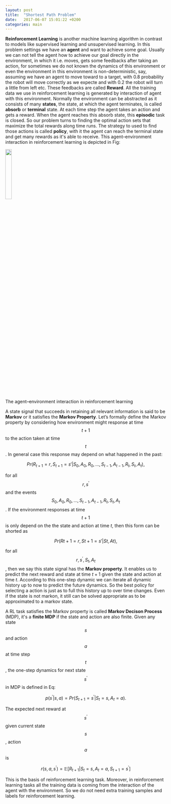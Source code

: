 ```yaml
---
layout: post
title:  "Shortest Path Problem"
date:   2017-06-07 15:01:22 +0200
categories: main
---
```

<strong>Reinforcement Learning</strong> is another machine learning algorithm in contrast to models like supervised learning and unsupervised learning. In this problem settings we have an <strong>agent</strong> and want to achieve some goal. Usually we can not tell the agent how to achieve our goal directly in the environment, in which it i.e. moves, gets some feedbacks after taking an action, for sometimes we do not known the dynamics of this environment or even the environment in this environment is non-deterministic, say, assuming we have an agent to move toward to a target, with 0.8 probability the robot will move correctly as we expecte and with 0.2 the robot will turn a little from left etc.  These feedbacks are called <strong>Reward</strong>. All the training data we use in reinforcement learning is generated by interaction of agent with this environment. Normally the environment can be abstracted as it consists of many <strong>states</strong>, the state, at which the agent terminates, is called <strong>absorb</strong> or <strong>terminal</strong> state. At each time step the agent takes an action and gets a reward. When the agent reaches this absorb state, this <strong>episodic</strong> task is closed. So our problem turns to finding the optimal action sets that maximize the total rewards along time runs. The strategy to used to find those actions is called <strong>policy</strong>, with it the agent can reach the terminal state and get many rewards as it's able to receive. This agent–environment interaction in reinforcement learning is depicted in Fig:

<div class="fig figcenter fighighlight">
  <img src="{{ site.github.url }}/assets/mdp.png" width="20%">
  <div class="figcaption">The agent–environment interaction in reinforcement learning</div>
</div>


A state signal that succeeds in retaining all relevant information is said to be <strong>Markov</strong> or it satisfies the <strong>Markov Property</strong>. Let’s formally define the Markov property by considering how environment might response at time $$t + 1$$ to the action taken at time $$t$$. In general case this response may depend on what happened in the past:

$$Pr(R_{t+1} = r, S_{t+1} = s'| S_0, A_0, R_0, \dots, S_{t-1}, A_{t-1}, R_t, S_t, A_t),$$

for all $$r, s^\prime$$ and the events $$S_0, A_0, R_0, \dots, S_{t-1}, A_{t-1}, R_t, S_t, A_t$$. If the environment responses at time $$t+1$$ is only depend on the the state and action at time $t$, then this form can be shorted as

$$Pr(Rt+1 =r,St+1 =s′|St,At),$$

for all $$r, s^\prime, S_t, A_t$$, then we say this state signal has the <strong>Markov property</strong>. It enables us to predict the next reward and state at time $t+1$ given the state and action at time $t$. According to this one-step dynamic we can iterate all dynamic history up to now to predict the future dynamics. So the best policy for selecting a action is just as to full this history up to over time changes. Even if the state is not markon, it still can be solved appropriate as to be approximated to a markov state.

A RL task satisfies the Markov property is called <strong>Markov Decison Process</strong> (MDP), it's a <strong>finite MDP</strong> if the state and action are also finite.
Given any state $$s$$ and action $$a$$ at time step $$t$$, the one-step dynamics for next state $$s^\prime$$ in MDP is defined in Eq:

$$p(s^\prime|s, a) = Pr(S_{t+1} =s^\prime|S_t = s, A_t = a).$$

The expected next reward at $$s^\prime$$ given current state $$s$$, action $$a$$ is 

$$r(s, a, s^\prime) = \mathbb{E}[R_{t+1}|S_t = s, A_t = a, S_{t+1} = s^\prime]$$

This is the basis of reinforcement learning task. Moreover, in reinforcement learning tasks all the training data is coming from the interaction of the agent with the environment. So we do not need extra training samples and labels for reinforcement learning.

